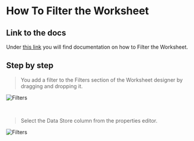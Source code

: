 
# How To Filter the Worksheet

## Link to the docs

Under [this link](../../worksheets/filters.md) you will find documentation on how to Filter the Worksheet.
<br/>

## Step by step

>You add a filter to the Filters section of the Worksheet designer by dragging and dropping it.

![Filters](https://profitbasedocs.blob.core.windows.net/images/filtersinworksheet.png)

<br/>

>Select the Data Store column from the properties editor.

![Filters](https://profitbasedocs.blob.core.windows.net/images/filtersinworksheet2.png)

<br/>